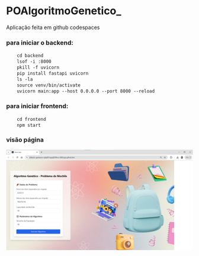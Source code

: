 # POAlgoritmoGenetico_

Aplicação feita em github codespaces

### para iniciar o backend:
        cd backend
        lsof -i :8000
        pkill -f uvicorn
        pip install fastapi uvicorn
        ls -la
        source venv/bin/activate
        uvicorn main:app --host 0.0.0.0 --port 8000 --reload

### para iniciar frontend:
        cd frontend
        npm start

### visão página
![alt text](_Apoio/image.png)
